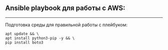 ## Ansible playbook для работы с AWS:

---
Подготовка среды для правильной работы с плейбуком:
```shell
apt update && \
apt install python3-pip -y && \
pip install boto3
```
